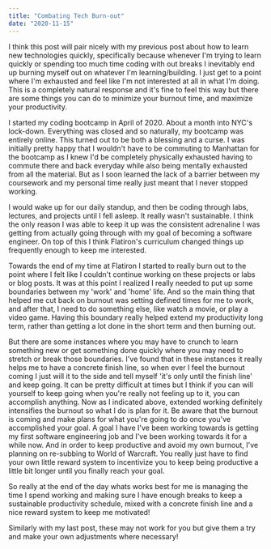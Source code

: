```yaml
---
title: "Combating Tech Burn-out"
date: "2020-11-15"
---
```


I think this post will pair nicely with my previous post about how to learn new technologies quickly, specifically because whenever I'm trying to learn quickly or spending too much time coding with out breaks I inevitably end up burning myself out on whatever I'm learning/building. I just get to a point where I'm exhausted and feel like I'm not interested at all in what I'm doing. This is a completely natural response and it's fine to feel this way but there are some things you can do to minimize your burnout time, and maximize your productivity.

I started my coding bootcamp in April of 2020. About a month into NYC's lock-down. Everything was closed and so naturally, my bootcamp was entirely online. This turned out to be both a blessing and a curse. I was initially pretty happy that I wouldn't have to be commuting to Manhattan for the bootcamp as I knew I'd be completely physically exhausted having to commute there and back everyday while also being mentally exhausted from all the material. But as I soon learned the lack of a barrier between my coursework and my personal time really just meant that I never stopped working.

I would wake up for our daily standup, and then be coding through labs, lectures, and projects until I fell asleep. It really wasn't sustainable. I think the only reason I was able to keep it up was the consistent adrenaline I was getting from actually going through with my goal of becoming a software engineer. On top of this I think Flatiron's curriculum changed things up frequently enough to keep me interested.

Towards the end of my time at Flatiron I started to really burn out to the point where I felt like I couldn't continue working on these projects or labs or blog posts. It was at this point I realized I really needed to put up some boundaries between my 'work' and 'home' life. And so the main thing that helped me cut back on burnout was setting defined times for me to work, and after that, I need to do something else, like watch a movie, or play a video game. Having this boundary really helped extend my productivity long term, rather than getting a lot done in the short term and then burning out.

But there are some instances where you may have to crunch to learn something new or get something done quickly where you may need to stretch or break those boundaries. I've found that in these instances it really helps me to have a concrete finish line, so when ever I feel the burnout coming I just will it to the side and tell myself 'it's only until the finish line' and keep going. It can be pretty difficult at times but I think if you can will yourself to keep going when you're really not feeling up to it, you can accomplish anything. Now as I indicated above, extended working definitely intensifies the burnout so what I do is plan for it. Be aware that the burnout is coming and make plans for what you're going to do once you've accomplished your goal. A goal I have I've been working towards is getting my first software engineering job and I've been working towards it for a while now. And in order to keep productive and avoid my own burnout, I've planning on re-subbing to World of Warcraft. You really just have to find your own little reward system to incentivize you to keep being productive a little bit longer until you finally reach your goal.

So really at the end of the day whats works best for me is managing the time I spend working and making sure I have enough breaks to keep a sustainable productivity schedule, mixed with a concrete finish line and a nice reward system to keep me motivated!

Similarly with my last post, these may not work for you but give them a try and make your own adjustments where necessary!
